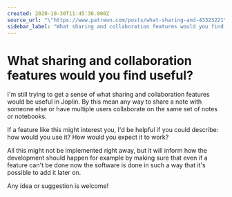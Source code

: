 ```yaml
---
created: 2020-10-30T11:45:30.000Z
source_url: "\"https://www.patreon.com/posts/what-sharing-and-43323221\""
sidebar_label: "What sharing and collaboration features would you find useful?"
---
```


# What sharing and collaboration features would you find useful?

I'm still trying to get a sense of what sharing and collaboration features would be useful in Joplin. By this mean any way to share a note with someone else or have multiple users collaborate on the same set of notes or notebooks.

If a feature like this might interest you, I'd be helpful if you could describe: how would you use it? How would you expect it to work?

All this might not be implemented right away, but it will inform how the development should happen for example by making sure that even if a feature can't be done now the software is done in such a way that it's possible to add it later on.

Any idea or suggestion is welcome!
